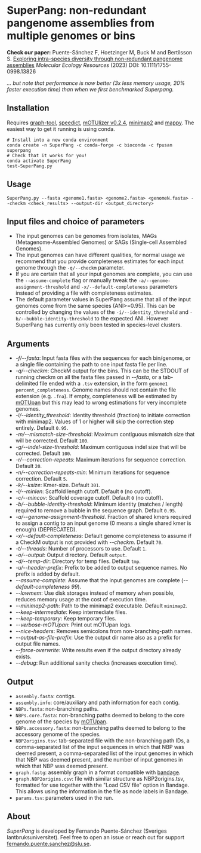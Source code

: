 # SuperPang: non-redundant pangenome assemblies from multiple genomes or bins

**Check our paper:** Puente-Sánchez F, Hoetzinger M, Buck M and Bertilsson S. [Exploring intra-species diversity through non-redundant pangenome assemblies](https://onlinelibrary.wiley.com/doi/full/10.1111/1755-0998.13826) _Molecular Ecology Resources_ (2023) DOI: 10.1111/1755-0998.13826

_... but note that performance is now better (3x less memory usage, 20% faster execution time) than when we first benchmarked Superpang._

## Installation
Requires [graph-tool](https://graph-tool.skewed.de/), [speedict](https://github.com/Congyuwang/RocksDict), [mOTUlizer v0.2.4](https://github.com/moritzbuck/mOTUlizer), [minimap2](https://github.com/lh3/minimap2) and [mappy](https://pypi.org/project/mappy/). The easiest way to get it running is using conda.
```
# Install into a new conda environment
conda create -n SuperPang -c conda-forge -c bioconda -c fpusan superpang
# Check that it works for you!
conda activate SuperPang
test-SuperPang.py
```

## Usage
`SuperPang.py --fasta <genome1.fasta> <genome2.fasta> <genomeN.fasta> --checkm <check_results> --output-dir <output_directory>`


## Input files and choice of parameters
- The input genomes can be genomes from isolates, MAGs (Metagenome-Assembled Genomes) or SAGs (Single-cell Assembled Genomes).
- The input genomes can have different qualities, for normal usage we recommend that you provide completeness estimates for each input genome through the `-q/--checkm` parameter.
- If you are certain that all your input genomes are complete, you can use the `--assume-complete` flag or manually tweak the `-a/--genome-assignment-threshold` and `-x/--default-completeness` parameters instead of providing a file with completeness estimates.
- The default parameter values in SuperPang assume that all of the input genomes come from the same species (ANI>=0.95). This can be controlled by changing the values of the `-i/--identity_threshold` and `-b/--bubble-identity-threshold` to the expected ANI. However SuperPang has currently only been tested in species-level clusters.


## Arguments
* *-f/--fasta*: Input fasta files with the sequences for each bin/genome, or a single file containing the path to one input fasta file per line.
* *-q/--checkm*: CheckM output for the bins. This can be the STDOUT of running checkm on all the fasta files passed in *--fasta*, or a tab-delimited file ended with a `.tsv` extension, in the form `genome1 percent_completeness`. Genome names should not contain the file extension (e.g. `.fna`). If empty, completeness will be estimated by [mOTUpan](https://www.biorxiv.org/content/10.1101/2021.06.25.449606v1) but this may lead to wrong estimations for very incomplete genomes.
* *-i/--identity_threshold*: Identity threshold (fraction) to initiate correction with minimap2. Values of 1 or higher will skip the correction step entirely. Default `0.95`.
* *-m/--mismatch-size-threshold*: Maximum contiguous mismatch size that will be corrected. Default `100`.
* *-g/--indel-size-threshold*: Maximum contiguous indel size that will be corrected. Default `100`.
* *-r/--correction-repeats*: Maximum iterations for sequence correction. Default `20`.
* *-n/--correction-repeats-min*: Minimum iterations for sequence correction. Default `5`.
* *-k/--ksize*: Kmer-size. Default `301`.
* *-l/--minlen*: Scaffold length cutoff. Default `0` (no cutoff).
* *-c/--mincov*: Scaffold coverage cutoff. Default `0` (no cutoff).
* *-b/--bubble-identity-threshold*: Minimum identity (matches / length) required to remove a bubble in the sequence graph. Default `0.95`.
* *-a/--genome-assignment-threshold*. Fraction of shared kmers required to assign a contig to an input genome (0 means a single shared kmer is enough) (DEPRECATED).
* *-x/--default-completeness*: Default genome completeness to assume if a CheckM output is not provided with *--checkm*. Default `70`.
* *-t/--threads*: Number of processors to use. Default `1`.
* *-o/--output*: Output directory. Default `output`.
* *-d/--temp-dir*: Directory for temp files. Default `tmp`.
* *-u/--header-prefix*: Prefix to be added to output sequence names. No prefix is added by default.
* *--assume-complete*: Assume that the input genomes are complete (*--default-completeness 99*).
* *--lowmem*: Use disk storages instead of memory when possible, reduces memory usage at the cost of execution time.
* *--minimap2-path*: Path to the minimap2 executable. Default `minimap2`.
* *--keep-intermediate*: Keep intermediate files.
* *--keep-temporary*: Keep temporary files.
* *--verbose-mOTUpan*: Print out mOTUpan logs.
* *--nice-headers*: Removes semicolons from non-branching-path names.
* *--output-as-file-prefix*: Use the output dir name also as a prefix for output file names.
* *--force-overwrite*: Write results even if the output directory already exists.
* *--debug*: Run additional sanity checks (increases execution time).

## Output
* `assembly.fasta`: contigs.
* `assembly.info`: core/auxiliary and path information for each contig.
* `NBPs.fasta`: non-branching paths.
* `NBPs.core.fasta`: non-branching paths deemed to belong to the core genome of the species by [mOTUpan](https://www.biorxiv.org/content/10.1101/2021.06.25.449606v1).
* `NBPs.accessory.fasta`: non-branching paths deemed to belong to the accessory genome of the species.
* `NBP2origins.tsv`: tab-separated file with the non-branching path IDs, a comma-separated list of the input sequences in which that NBP was deemed present, a comma-separated list of the input genomes in which that NBP was deemed present, and the number of input genomes in which that NBP was deemed present.
* `graph.fastg`: assembly graph in a format compatible with [bandage](https://rrwick.github.io/Bandage/).
* `graph.NBP2origins.csv`: file with similar structure as NBP2origins.tsv, formatted for use together with the "Load CSV file" option in Bandage. This allows using the information in the file as node labels in Bandage.
* `params.tsv`: parameters used in the run.

## About
*SuperPang* is developed by Fernando Puente-Sánchez (Sveriges lantbruksuniversitet). Feel free to open an issue or reach out for support [fernando.puente.sanchez@slu.se](mailto:fernando.puente.sanchez@slu.se).
